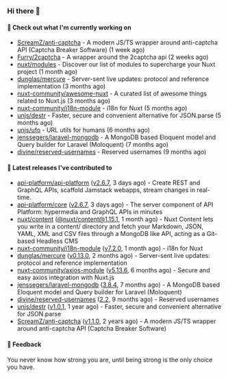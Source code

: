 ### Hi there 👋

#### 👷 Check out what I'm currently working on

- [ScreamZ/anti-captcha](https://github.com/ScreamZ/anti-captcha) - A modern JS/TS wrapper around anti-captcha API (Captcha Breaker Software) (1 week ago)
- [Furry/2captcha](https://github.com/Furry/2captcha) - A wrapper around the 2captcha api (2 weeks ago)
- [nuxt/modules](https://github.com/nuxt/modules) - Discover our list of modules to supercharge your Nuxt project (1 month ago)
- [dunglas/mercure](https://github.com/dunglas/mercure) - Server-sent live updates: protocol and reference implementation (3 months ago)
- [nuxt-community/awesome-nuxt](https://github.com/nuxt-community/awesome-nuxt) - A curated list of awesome things related to Nuxt.js (3 months ago)
- [nuxt-community/i18n-module](https://github.com/nuxt-community/i18n-module) - i18n for Nuxt (5 months ago)
- [unjs/destr](https://github.com/unjs/destr) - Faster, secure and convenient alternative for JSON.parse (5 months ago)
- [unjs/ufo](https://github.com/unjs/ufo) - URL utils for humans (6 months ago)
- [jenssegers/laravel-mongodb](https://github.com/jenssegers/laravel-mongodb) - A MongoDB based Eloquent model and Query builder for Laravel (Moloquent) (7 months ago)
- [divine/reserved-usernames](https://github.com/divine/reserved-usernames) - Reserved usernames (9 months ago)

#### 🔭 Latest releases I've contributed to

- [api-platform/api-platform](https://github.com/api-platform/api-platform) ([v2.6.7](https://github.com/api-platform/api-platform/releases/tag/v2.6.7), 3 days ago) - Create REST and GraphQL APIs, scaffold Jamstack webapps, stream changes in real-time.
- [api-platform/core](https://github.com/api-platform/core) ([v2.6.7](https://github.com/api-platform/core/releases/tag/v2.6.7), 3 days ago) - The server component of API Platform: hypermedia and GraphQL APIs in minutes
- [nuxt/content](https://github.com/nuxt/content) ([@nuxt/content@1.15.1](https://github.com/nuxt/content/releases/tag/%40nuxt%2Fcontent%401.15.1), 1 month ago) - Nuxt Content lets you write in a content/ directory and fetch your Markdown, JSON, YAML, XML and CSV files through a MongoDB like API, acting as a Git-based Headless CMS
- [nuxt-community/i18n-module](https://github.com/nuxt-community/i18n-module) ([v7.2.0](https://github.com/nuxt-community/i18n-module/releases/tag/v7.2.0), 1 month ago) - i18n for Nuxt
- [dunglas/mercure](https://github.com/dunglas/mercure) ([v0.13.0](https://github.com/dunglas/mercure/releases/tag/v0.13.0), 2 months ago) - Server-sent live updates: protocol and reference implementation
- [nuxt-community/axios-module](https://github.com/nuxt-community/axios-module) ([v5.13.6](https://github.com/nuxt-community/axios-module/releases/tag/v5.13.6), 6 months ago) - Secure and easy axios integration with Nuxt.js
- [jenssegers/laravel-mongodb](https://github.com/jenssegers/laravel-mongodb) ([3.8.4](https://github.com/jenssegers/laravel-mongodb/releases/tag/3.8.4), 7 months ago) - A MongoDB based Eloquent model and Query builder for Laravel (Moloquent)
- [divine/reserved-usernames](https://github.com/divine/reserved-usernames) ([2.2](https://github.com/divine/reserved-usernames/releases/tag/2.2), 9 months ago) - Reserved usernames
- [unjs/destr](https://github.com/unjs/destr) ([v1.0.1](https://github.com/unjs/destr/releases/tag/v1.0.1), 1 year ago) - Faster, secure and convenient alternative for JSON.parse
- [ScreamZ/anti-captcha](https://github.com/ScreamZ/anti-captcha) ([v1.1.0](https://github.com/ScreamZ/anti-captcha/releases/tag/v1.1.0), 2 years ago) - A modern JS/TS wrapper around anti-captcha API (Captcha Breaker Software)

#### 💬 Feedback
You never know how strong you are, until being strong is the only choice you have.